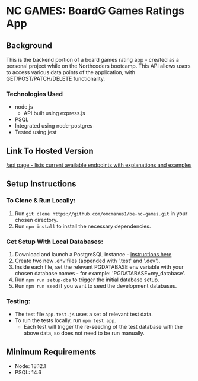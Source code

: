 # NC GAMES: BoardG Games Ratings App

## Background

This is the backend portion of a board games rating app - created as a personal project while on the Northcoders bootcamp. This API allows users to access various data points of the application, with GET/POST/PATCH/DELETE functionality.

### Technologies Used

- node.js
  - API built using express.js
- PSQL
 - Integrated using node-postgres
- Tested using jest

## Link To Hosted Version

[/api page - lists current available endpoints with explanations and examples](https://nc-games-74ev.onrender.com/api)

## Setup Instructions

### To Clone & Run Locally:

1. Run `git clone https://github.com/omcmanus1/be-nc-games.git` in your chosen directory. 
2. Run `npm install` to install the necessary dependencies.

### Get Setup With Local Databases:

1. Download and launch a PostgreSQL instance - [instructions here](https://postgresapp.com/)
2. Create two new .env files (appended with '.test' and '.dev').
3. Inside each file, set the relevant PGDATABASE env variable with your chosen database names - for example: 'PGDATABASE=my_database'.
4. Run `npm run setup-dbs` to trigger the initial database setup.
5. Run `npm run seed` if you want to seed the development databases.

### Testing:

- The test file `app.test.js` uses a set of relevant test data.
- To run the tests locally, run `npm test app`.
  - Each test will trigger the re-seeding of the test database with the above data, so does not need to be run manually. 
  
## Minimum Requirements

- Node: 18.12.1
- PSQL: 14.6

